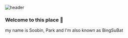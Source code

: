 ![header](https://capsule-render.vercel.app/api?text=𝑩𝒊𝒏𝒈𝑺𝒖𝑩𝒂𝒕&desc=𝒘𝒆𝒃%20𝒅𝒆𝒗𝒆𝒍𝒐𝒑𝒆𝒓%20𝒘𝒉𝒐%20𝒘𝒂𝒏𝒕𝒔%20𝒕𝒐%20𝒅𝒐%20𝒂%20𝒍𝒐𝒕%20𝒐𝒇%20𝒕𝒉𝒊𝒏𝒈𝒔&type=slice&animation=twinkling&height=200&color=timeGradient&section=header&fontColor=black&fontSize=50&fontAlign=77&fontAlignY=5&rotate=13&descSize=20&descAlign=70&descAlignY=41)

### Welcome to this place 👋
my name is Soobin, Park and I'm also known as BingSuBat




<!--
**BingSuBat/BingSubat** is a ✨ _special_ ✨ repository because its `README.md` (this file) appears on your GitHub profile.

Here are some ideas to get you started:

- 🔭 I’m currently working on ...
- 🌱 I’m currently learning ...
- 👯 I’m looking to collaborate on ...
- 🤔 I’m looking for help with ...
- 💬 Ask me about ...
- 📫 How to reach me: ...
- 😄 Pronouns: ...
- ⚡ Fun fact: ...
-->
